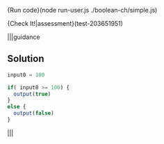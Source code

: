 {Run code}(node run-user.js ./boolean-ch/simple.js)

{Check It!|assessment}(test-203651951)

|||guidance
## Solution
```javascript
input0 = 100

if( input0 >= 100) {
  output(true)
}
else {
  output(false)
}
```
|||